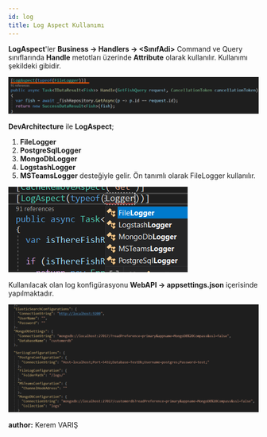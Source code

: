 ```yaml
---
id: log
title: Log Aspect Kullanımı
---
```


**LogAspect**'ler **Business -> Handlers -> <SınıfAdi>**  Command ve Query sınıflarında **Handle** metotları üzerinde **Attribute** olarak kullanılır. Kullanımı şekildeki gibidir.

![](./../../../../media/image50.png)

**DevArchitecture** ile **LogAspect**; 
1. **FileLogger**
2. **PostgreSqlLogger**
3. **MongoDbLogger**
4. **LogstashLogger**
5. **MSTeamsLogger** desteğiyle gelir. Ön tanımlı olarak FileLogger kullanılır.

![](./../../../../media/image51.png)

Kullanılacak olan log konfigürasyonu **WebAPI -> appsettings.json** içerisinde yapılmaktadır.

![](./../../../../media/image52.png)

**author:** Kerem VARIŞ